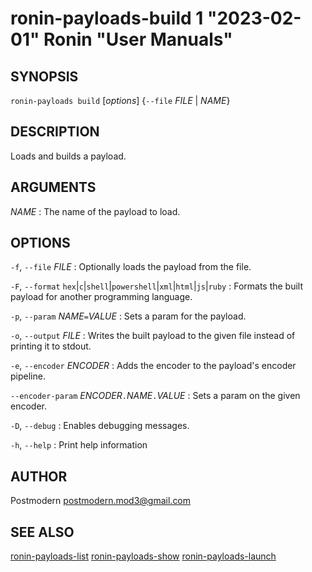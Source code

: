 # ronin-payloads-build 1 "2023-02-01" Ronin "User Manuals"

## SYNOPSIS

`ronin-payloads build` [*options*] {`--file` *FILE* \| *NAME*}

## DESCRIPTION

Loads and builds a payload.

## ARGUMENTS

*NAME*
: The name of the payload to load.

## OPTIONS

`-f`, `--file` *FILE*
: Optionally loads the payload from the file.

`-F`, `--format` `hex`\|`c`\|`shell`\|`powershell`\|`xml`\|`html`\|`js`\|`ruby`
: Formats the built payload for another programming language.

`-p`, `--param` *NAME*`=`*VALUE*
: Sets a param for the payload.

`-o`, `--output` *FILE*
: Writes the built payload to the given file instead of printing it to stdout.

`-e`, `--encoder` *ENCODER*
: Adds the encoder to the payload's encoder pipeline.

`--encoder-param` *ENCODER*`.`*NAME*`.`*VALUE*
: Sets a param on the given encoder.

`-D`, `--debug`
: Enables debugging messages.

`-h`, `--help`
: Print help information

## AUTHOR

Postmodern <postmodern.mod3@gmail.com>

## SEE ALSO

[ronin-payloads-list](ronin-payloads-list.1.md) [ronin-payloads-show](ronin-payloads-show.1.md) [ronin-payloads-launch](ronin-payloads-launch.1.md)